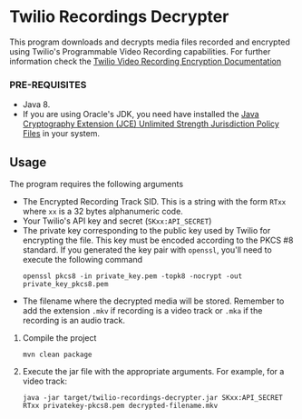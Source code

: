 # Twilio Recordings Decrypter

This program downloads and decrypts media files recorded and encrypted using Twilio's Programmable Video Recording capabilities. For further information check the [Twilio Video Recording Encryption Documentation](https://www.twilio.com/docs/api/video/encrypting-your-video-recordings)

### PRE-REQUISITES

* Java 8.
* If you are using Oracle's JDK, you need have installed the [Java Cryptography Extension (JCE) Unlimited Strength Jurisdiction Policy Files](http://www.oracle.com/technetwork/java/javase/downloads/jce8-download-2133166.html)
in your system.

## Usage

The program requires the following arguments
* The Encrypted Recording Track SID. This is a string with the form `RTxx` where `xx` is a 32 bytes alphanumeric code.
* Your Twilio's API key and secret (`SKxx:API_SECRET`)
* The private key corresponding to the public key used by Twilio for encrypting the file. This key must be encoded according to the PKCS #8 standard. If you generated the key pair with `openssl`, you'll need to execute the following command
  ```
  openssl pkcs8 -in private_key.pem -topk8 -nocrypt -out private_key_pkcs8.pem
  ```
* The filename where the decrypted media will be stored. Remember to add the extension `.mkv` if recording is a video track or `.mka` if the recording is an audio track.

1. Compile the project
    ```
    mvn clean package
    ```
2. Execute the jar file with the appropriate arguments. For example, for a video track:
    ```
    java -jar target/twilio-recordings-decrypter.jar SKxx:API_SECRET RTxx privatekey-pkcs8.pem decrypted-filename.mkv
    ```

